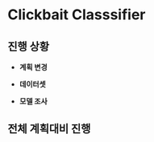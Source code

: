 Clickbait Classsifier
=====================  

진행 상황
--------

+ **계획 변경**  

+ **데이터셋** 

+ **모델 조사**  

전체 계획대비 진행
----------------

